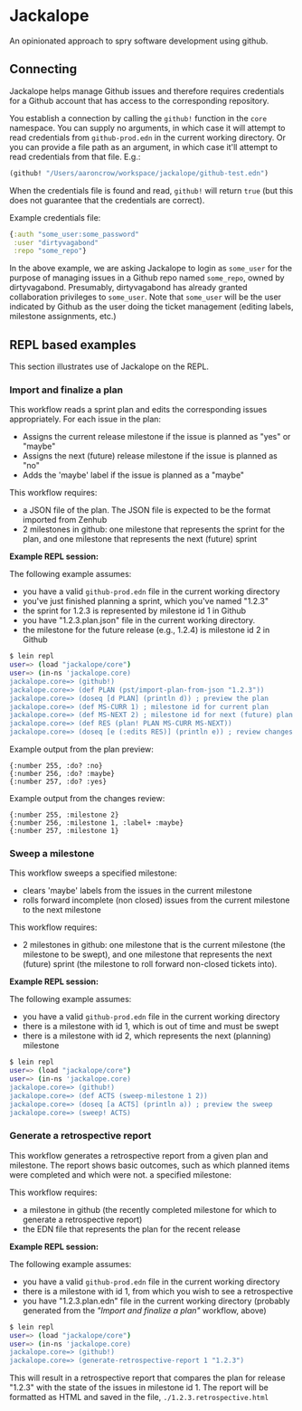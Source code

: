 # Jackalope

An opinionated approach to spry software development using github.

## Connecting

Jackalope helps manage Github issues and therefore requires credentials for a Github account that has access to the corresponding repository.

You establish a connection by calling the `github!` function in the `core` namespace. You can supply no arguments, in which case it will attempt to read credentials from `github-prod.edn` in the current working directory. Or you can provide a file path as an argument, in which case it'll attempt to read credentials from that file. E.g.:

```clojure
(github! "/Users/aaroncrow/workspace/jackalope/github-test.edn")
```

When the credentials file is found and read, `github!` will return `true` (but this does not guarantee that the credentials are correct).

Example credentials file:
```clojure
{:auth "some_user:some_password"
 :user "dirtyvagabond"
 :repo "some_repo"}
```

In the above example, we are asking Jackalope to login as `some_user` for the purpose of managing issues in a Github repo named `some_repo`, owned by dirtyvagabond. Presumably, dirtyvagabond has already granted collaboration privileges to `some_user`. Note that `some_user` will be the user indicated by Github as the user doing the ticket management (editing labels, milestone assignments, etc.)

## REPL based examples

This section illustrates use of Jackalope on the REPL.

### Import and finalize a plan

This workflow reads a sprint plan and edits the corresponding issues appropriately. For each issue in the plan:
* Assigns the current release milestone if the issue is planned as "yes" or "maybe"
* Assigns the next (future) release milestone if the issue is planned as "no"
* Adds the 'maybe' label if the issue is planned as a "maybe"

This workflow requires:
* a JSON file of the plan. The JSON file is expected to be the format imported from Zenhub
* 2 milestones in github: one milestone that represents the sprint for the plan, and one milestone that represents the next (future) sprint

__Example REPL session:__

The following example assumes:
* you have a valid `github-prod.edn` file in the current working directory
* you've just finished planning a sprint, which you've named "1.2.3"
* the sprint  for 1.2.3 is represented by milestone id 1 in Github
* you have "1.2.3.plan.json" file in the current working directory.
* the milestone for the future release (e.g., 1.2.4) is milestone id 2 in Github

```bash
$ lein repl
user=> (load "jackalope/core")
user=> (in-ns 'jackalope.core)
jackalope.core=> (github!)
jackalope.core=> (def PLAN (pst/import-plan-from-json "1.2.3"))
jackalope.core=> (doseq [d PLAN] (println d)) ; preview the plan
jackalope.core=> (def MS-CURR 1) ; milestone id for current plan
jackalope.core=> (def MS-NEXT 2) ; milestone id for next (future) plan
jackalope.core=> (def RES (plan! PLAN MS-CURR MS-NEXT))
jackalope.core=> (doseq [e (:edits RES)] (println e)) ; review changes
```

Example output from the plan preview:
```
{:number 255, :do? :no}
{:number 256, :do? :maybe}
{:number 257, :do? :yes}
```

Example output from the changes review:
```
{:number 255, :milestone 2}
{:number 256, :milestone 1, :label+ :maybe}
{:number 257, :milestone 1}
```

### Sweep a milestone

This workflow sweeps a specified milestone:
* clears 'maybe' labels from the issues in the current milestone
* rolls forward incomplete (non closed) issues from the current milestone to the next milestone

This workflow requires:
* 2 milestones in github: one milestone that is the current milestone (the milestone to be swept), and one milestone that represents the next (future) sprint (the milestone to roll forward non-closed tickets into).

__Example REPL session:__

The following example assumes:
* you have a valid `github-prod.edn` file in the current working directory
* there is a milestone with id 1, which is out of time and must be swept
* there is a milestone with id 2, which represents the next (planning) milestone

```bash
$ lein repl
user=> (load "jackalope/core")
user=> (in-ns 'jackalope.core)
jackalope.core=> (github!)
jackalope.core=> (def ACTS (sweep-milestone 1 2))
jackalope.core=> (doseq [a ACTS] (println a)) ; preview the sweep
jackalope.core=> (sweep! ACTS)
```

### Generate a retrospective report

This workflow generates a retrospective report from a given plan and milestone. The report shows basic outcomes, such as which planned items were completed and which were not. a specified milestone:

This workflow requires:
* a milestone in github (the recently completed milestone for which to generate a retrospective report)
* the EDN file that represents the plan for the recent release

__Example REPL session:__

The following example assumes:
* you have a valid `github-prod.edn` file in the current working directory
* there is a milestone with id 1, from which you wish to see a retrospective
* you have "1.2.3.plan.edn" file in the current working directory (probably generated from the _"Import and finalize a plan"_ workflow, above)

```bash
$ lein repl
user=> (load "jackalope/core")
user=> (in-ns 'jackalope.core)
jackalope.core=> (github!)
jackalope.core=> (generate-retrospective-report 1 "1.2.3")
```

This will result in a retrospective report that compares the plan for release "1.2.3" with the state of the issues in milestone id 1. The report will be formatted as HTML and saved in the file, `./1.2.3.retrospective.html`
